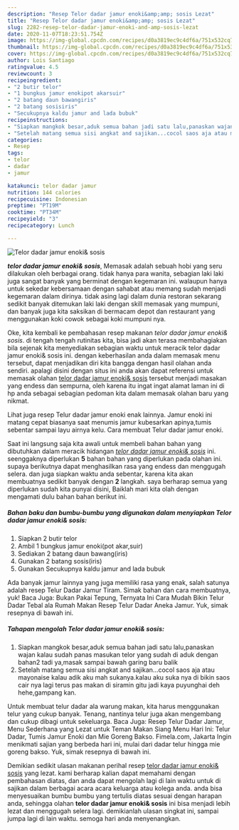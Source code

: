 ```yaml
---
description: "Resep Telor dadar jamur enoki&amp;amp; sosis Lezat"
title: "Resep Telor dadar jamur enoki&amp;amp; sosis Lezat"
slug: 2282-resep-telor-dadar-jamur-enoki-and-amp-sosis-lezat
date: 2020-11-07T18:23:51.754Z
image: https://img-global.cpcdn.com/recipes/d0a3819ec9c4df6a/751x532cq70/telor-dadar-jamur-enoki-sosis-foto-resep-utama.jpg
thumbnail: https://img-global.cpcdn.com/recipes/d0a3819ec9c4df6a/751x532cq70/telor-dadar-jamur-enoki-sosis-foto-resep-utama.jpg
cover: https://img-global.cpcdn.com/recipes/d0a3819ec9c4df6a/751x532cq70/telor-dadar-jamur-enoki-sosis-foto-resep-utama.jpg
author: Lois Santiago
ratingvalue: 4.5
reviewcount: 3
recipeingredient:
- "2 butir telor"
- "1 bungkus jamur enokipot akarsuir"
- "2 batang daun bawangiris"
- "2 batang sosisiris"
- "Secukupnya kaldu jamur and lada bubuk"
recipeinstructions:
- "Siapkan mangkok besar,aduk semua bahan jadi satu lalu,panaskan wajan kalau sudah panas masukan telor yang sudah di aduk dengan bahan2 tadi ya,masak sampai bawah garing baru balik"
- "Setelah matang semua sisi angkat and sajikan...cocol saos aja atau mayonaise kalau adik aku mah sukanya.kalau aku suka nya di bikin saos cair nya lagi terus pas makan di siramin gitu jadi kaya puyunghai deh hehe,gampang kan."
categories:
- Resep
tags:
- telor
- dadar
- jamur

katakunci: telor dadar jamur 
nutrition: 144 calories
recipecuisine: Indonesian
preptime: "PT19M"
cooktime: "PT34M"
recipeyield: "3"
recipecategory: Lunch

---
```



![Telor dadar jamur enoki&amp; sosis](https://img-global.cpcdn.com/recipes/d0a3819ec9c4df6a/751x532cq70/telor-dadar-jamur-enoki-sosis-foto-resep-utama.jpg)

<b><i>telor dadar jamur enoki&amp; sosis</i></b>, Memasak adalah sebuah hobi yang seru dilakukan oleh berbagai orang. tidak hanya para wanita, sebagian laki laki juga sangat banyak yang berminat dengan kegemaran ini. walaupun hanya untuk sekedar kebersamaan dengan sahabat atau memang sudah menjadi kegemaran dalam dirinya. tidak asing lagi dalam dunia restoran sekarang sedikit banyak ditemukan laki laki dengan skill memasak yang mumpuni, dan banyak juga kita saksikan di bermacam depot dan restaurant yang menggunakan koki cowok sebagai koki mumpuni nya.

Oke, kita kembali ke pembahasan resep makanan <i>telor dadar jamur enoki&amp; sosis</i>. di tengah tengah rutinitas kita, bisa jadi akan terasa membahagiakan bila sejenak kita menyediakan sebagian waktu untuk meracik telor dadar jamur enoki&amp; sosis ini. dengan keberhasilan anda dalam memasak menu tersebut, dapat menjadikan diri kita bangga dengan hasil olahan anda sendiri. apalagi disini dengan situs ini anda akan dapat referensi untuk memasak olahan <u>telor dadar jamur enoki&amp; sosis</u> tersebut menjadi masakan yang endess dan sempurna, oleh karena itu ingat ingat alamat laman ini di hp anda sebagai sebagian pedoman kita dalam memasak olahan baru yang nikmat.

Lihat juga resep Telur dadar jamur enoki enak lainnya. Jamur enoki ini matang cepat biasanya saat menumis jamur kubesarkan apinya,tumis sebentar sampai layu airnya kelu. Cara membuat Telur dadar jamur enoki.


Saat ini langsung saja kita awali untuk membeli bahan bahan yang dibutuhkan dalam meracik hidangan <u><i>telor dadar jamur enoki&amp; sosis</i></u> ini. seenggaknya diperlukan <b>5</b> bahan bahan yang diperlukan pada olahan ini. supaya berikutnya dapat menghasilkan rasa yang endess dan menggugah selera. dan juga siapkan waktu anda sebentar, karena kita akan membuatnya sedikit banyak dengan <b>2</b> langkah. saya berharap semua yang diperlukan sudah kita punyai disini, Baiklah mari kita olah dengan mengamati dulu bahan bahan berikut ini.

<!--inarticleads1-->

##### Bahan baku dan bumbu-bumbu yang digunakan dalam menyiapkan Telor dadar jamur enoki&amp; sosis:

1. Siapkan 2 butir telor
1. Ambil 1 bungkus jamur enoki(pot akar,suir)
1. Sediakan 2 batang daun bawang(iris)
1. Gunakan 2 batang sosis(iris)
1. Gunakan Secukupnya kaldu jamur and lada bubuk


Ada banyak jamur lainnya yang juga memiliki rasa yang enak, salah satunya adalah resep Telur Dadar Jamur Tiram. Simak bahan dan cara membuatnya, yuk! Baca Juga: Bukan Pakai Tepung, Ternyata Ini Cara Mudah Bikin Telur Dadar Tebal ala Rumah Makan Resep Telur Dadar Aneka Jamur. Yuk, simak resepnya di bawah ini. 

<!--inarticleads2-->

##### Tahapan mengolah Telor dadar jamur enoki&amp; sosis:

1. Siapkan mangkok besar,aduk semua bahan jadi satu lalu,panaskan wajan kalau sudah panas masukan telor yang sudah di aduk dengan bahan2 tadi ya,masak sampai bawah garing baru balik
1. Setelah matang semua sisi angkat and sajikan...cocol saos aja atau mayonaise kalau adik aku mah sukanya.kalau aku suka nya di bikin saos cair nya lagi terus pas makan di siramin gitu jadi kaya puyunghai deh hehe,gampang kan.


Untuk membuat telur dadar ala warung makan, kita harus menggunakan telur yang cukup banyak. Tenang, nantinya telur juga akan mengembang dan cukup dibagi untuk sekeluarga. Baca Juga: Resep Telur Dadar Jamur, Menu Sederhana yang Lezat untuk Teman Makan Siang Menu Hari Ini: Telur Dadar, Tumis Jamur Enoki dan Mie Goreng Bakso. Fimela.com, Jakarta Ingin menikmati sajian yang berbeda hari ini, mulai dari dadar telur hingga mie goreng bakso. Yuk, simak resepnya di bawah ini. 

Demikian sedikit ulasan makanan perihal resep <u>telor dadar jamur enoki&amp; sosis</u> yang lezat. kami berharap kalian dapat memahami dengan pembahasan diatas, dan anda dapat mengolah lagi di lain waktu untuk di sajikan dalam berbagai acara acara keluarga atau kolega anda. anda bisa menyesuaikan bumbu bumbu yang tertulis diatas sesuai dengan harapan anda, sehingga olahan <b>telor dadar jamur enoki&amp; sosis</b> ini bisa menjadi lebih lezat dan menggugah selera lagi. demikianlah ulasan singkat ini, sampai jumpa lagi di lain waktu. semoga hari anda menyenangkan.
